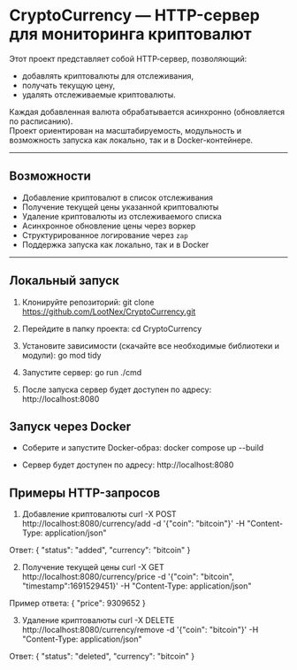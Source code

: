 # CryptoCurrency — HTTP-сервер для мониторинга криптовалют

Этот проект представляет собой HTTP‑сервер, позволяющий:
- добавлять криптовалюты для отслеживания,
- получать текущую цену,
- удалять отслеживаемые криптовалюты.

Каждая добавленная валюта обрабатывается асинхронно (обновляется по расписанию).  
Проект ориентирован на масштабируемость, модульность и возможность запуска как локально, так и в Docker-контейнере.

---

##  Возможности

- Добавление криптовалют в список отслеживания  
- Получение текущей цены указанной криптовалюты  
- Удаление криптовалюты из отслеживаемого списка  
- Асинхронное обновление цены через воркер  
- Структурированное логирование через `zap`  
- Поддержка запуска как локально, так и в Docker

---

##  Локальный запуск

1. Клонируйте репозиторий:
   git clone https://github.com/LootNex/CryptoCurrency.git

2. Перейдите в папку проекта:
    cd CryptoCurrency

3. Установите зависимости (скачайте все необходимые библиотеки и модули):
    go mod tidy

4. Запустите сервер:
    go run ./cmd

5. После запуска сервер будет доступен по адресу:
    http://localhost:8080

##  Запуск через Docker

- Соберите и запустите Docker-образ:
docker compose up --build

- Сервер будет доступен по адресу:
http://localhost:8080


##  Примеры HTTP-запросов

1. Добавление криптовалюты
curl -X POST http://localhost:8080/currency/add -d '{"coin": "bitcoin"}' -H "Content-Type: application/json"

Ответ:
{
  "status": "added",
  "currency": "bitcoin"
}

2. Получение текущей цены
curl -X GET http://localhost:8080/currency/price -d '{"coin": "bitcoin", "timestamp":1691529451}' -H "Content-Type: application/json"

Пример ответа:
{
  "price": 9309652
}

3. Удаление криптовалюты
curl -X DELETE http://localhost:8080/currency/remove -d '{"coin": "bitcoin"}' -H "Content-Type: application/json"

Ответ:
{
  "status": "deleted",
  "currency": "bitcoin"
}